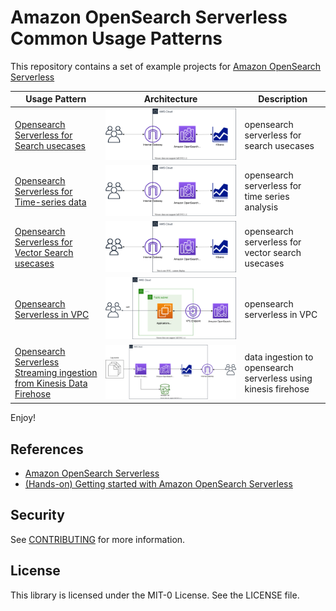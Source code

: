 # Amazon OpenSearch Serverless Common Usage Patterns

This repository contains a set of example projects for [Amazon OpenSearch Serverless](https://aws.amazon.com/opensearch-service/features/serverless/)

| Usage Pattern | Architecture | Description |
|---------|-------------|------|
| [Opensearch Serverless for Search usecases](./search) | ![opensearch-serverless-search-type](./search/opensearch-serverless-search-type.svg) | opensearch serverless for search usecases |
| [Opensearch Serverless for Time-series data](./time-series) | ![opensearch-serverless-timeseries-type](./time-series/opensearch-serverless-timeseries-arch.svg) | opensearch serverless for time series analysis |
| [Opensearch Serverless for Vector Search usecases](./vector-search) | ![opensearch-serverless-vector-search-type](./vector-search/opensearch-serverless-vector-search-type.svg) | opensearch serverless for vector search usecases |
| [Opensearch Serverless in VPC](./vpc-endpoint) | ![opensearch-serverless-vpc-endpoint-arch](./vpc-endpoint/opensearch-serverless-vpc-endpoint-arch.svg) | opensearch serverless in VPC |
| [Opensearch Serverless Streaming ingestion from Kinesis Data Firehose](./kinesis-firehose) | ![opensearch-serverless-firehose-arch](./kinesis-firehose/opensearch-serverless-firehose-arch.svg) | data ingestion to opensearch serverless using kinesis firehose |

Enjoy!

## References
 * [Amazon OpenSearch Serverless](https://docs.aws.amazon.com/opensearch-service/latest/developerguide/serverless.html)
 * [(Hands-on) Getting started with Amazon OpenSearch Serverless](https://catalog.us-east-1.prod.workshops.aws/workshops/f8d2c175-634d-4c5d-94cb-d83bbc656c6a/en-US)

## Security

See [CONTRIBUTING](CONTRIBUTING.md#security-issue-notifications) for more information.

## License

This library is licensed under the MIT-0 License. See the LICENSE file.

